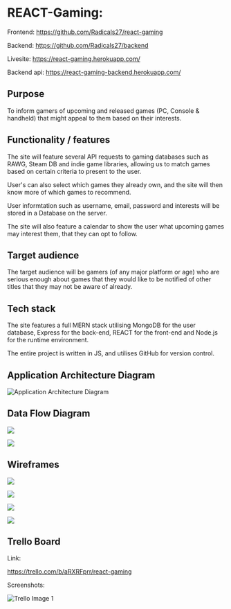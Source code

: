 # REACT-Gaming:

Frontend: https://github.com/Radicals27/react-gaming

Backend: https://github.com/Radicals27/backend 

Livesite: https://react-gaming.herokuapp.com/

Backend api: https://react-gaming-backend.herokuapp.com/


 
## Purpose
To inform gamers of upcoming and released games (PC, Console & handheld) that might appeal to them based on their interests.
 
## Functionality / features
The site will feature several API requests to gaming databases such as RAWG, Steam DB and indie game libraries, allowing us to match games based on certain criteria to present to the user.
 
User's can also select which games they already own, and the site will then know more of which games to recommend.
 
User informtation such as username, email, password and interests will be stored in a Database on the server.
 
The site will also feature a calendar to show the user what upcoming games may interest them, that they can opt to follow.
 
## Target audience
The target audience will be gamers (of any major platform or age) who are serious enough about games that they would like to be notified of other titles that they may not be aware of already.
 
## Tech stack
The site features a full MERN stack utilising MongoDB for the user database, Express for the back-end, REACT for the front-end and Node.js for the runtime environment.
 
The entire project is written in JS, and utilises GitHub for version control.

## Application Architecture Diagram
![Application Architecture Diagram](docs/Architect_Diagram.png)

## Data Flow Diagram

![](docs/rawgApi.png)

![](docs/userData.png)

## Wireframes

![](docs/wireframeDesktop1.png)

![](docs/wireframeDesktop2.png)

![](docs/wireframeMobile1.png)

![](docs/wireframeMobile2.png)

## Trello Board

Link: 

https://trello.com/b/aRXRFprr/react-gaming

Screenshots:

![Trello Image 1](docs/Trello01.png)
